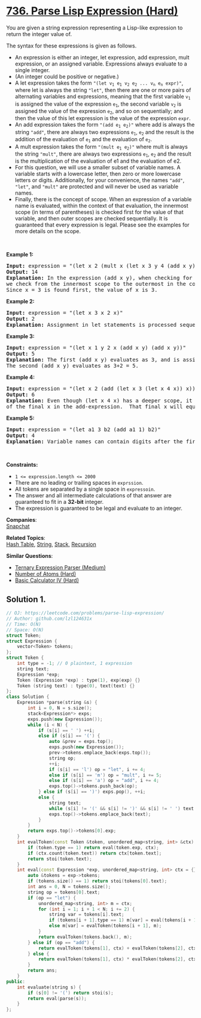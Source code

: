 # [736. Parse Lisp Expression (Hard)](https://leetcode.com/problems/parse-lisp-expression/)

<p>You are given a string expression representing a Lisp-like expression to return the integer value of.</p>

<p>The syntax for these expressions is given as follows.</p>

<ul>
	<li>An expression is either an integer, let expression, add expression, mult expression, or an assigned variable. Expressions always evaluate to a single integer.</li>
	<li>(An integer could be positive or negative.)</li>
	<li>A let expression takes the form <code>"(let v<sub>1</sub> e<sub>1</sub> v<sub>2</sub> e<sub>2</sub> ... v<sub>n</sub> e<sub>n</sub> expr)"</code>, where let is always the string <code>"let"</code>, then there are one or more pairs of alternating variables and expressions, meaning that the first variable <code>v<sub>1</sub></code> is assigned the value of the expression <code>e<sub>1</sub></code>, the second variable <code>v<sub>2</sub></code> is assigned the value of the expression <code>e<sub>2</sub></code>, and so on sequentially; and then the value of this let expression is the value of the expression <code>expr</code>.</li>
	<li>An add expression takes the form <code>"(add e<sub>1</sub> e<sub>2</sub>)"</code> where add is always the string <code>"add"</code>, there are always two expressions <code>e<sub>1</sub></code>, <code>e<sub>2</sub></code> and the result is the addition of the evaluation of <code>e<sub>1</sub></code> and the evaluation of <code>e<sub>2</sub></code>.</li>
	<li>A mult expression takes the form <code>"(mult e<sub>1</sub> e<sub>2</sub>)"</code> where mult is always the string <code>"mult"</code>, there are always two expressions <code>e<sub>1</sub></code>, <code>e<sub>2</sub></code> and the result is the multiplication of the evaluation of e1 and the evaluation of e2.</li>
	<li>For this question, we will use a smaller subset of variable names. A variable starts with a lowercase letter, then zero or more lowercase letters or digits. Additionally, for your convenience, the names <code>"add"</code>, <code>"let"</code>, and <code>"mult"</code> are protected and will never be used as variable names.</li>
	<li>Finally, there is the concept of scope. When an expression of a variable name is evaluated, within the context of that evaluation, the innermost scope (in terms of parentheses) is checked first for the value of that variable, and then outer scopes are checked sequentially. It is guaranteed that every expression is legal. Please see the examples for more details on the scope.</li>
</ul>

<p>&nbsp;</p>
<p><strong>Example 1:</strong></p>

<pre><strong>Input:</strong> expression = "(let x 2 (mult x (let x 3 y 4 (add x y))))"
<strong>Output:</strong> 14
<strong>Explanation:</strong> In the expression (add x y), when checking for the value of the variable x,
we check from the innermost scope to the outermost in the context of the variable we are trying to evaluate.
Since x = 3 is found first, the value of x is 3.
</pre>

<p><strong>Example 2:</strong></p>

<pre><strong>Input:</strong> expression = "(let x 3 x 2 x)"
<strong>Output:</strong> 2
<strong>Explanation:</strong> Assignment in let statements is processed sequentially.
</pre>

<p><strong>Example 3:</strong></p>

<pre><strong>Input:</strong> expression = "(let x 1 y 2 x (add x y) (add x y))"
<strong>Output:</strong> 5
<strong>Explanation:</strong> The first (add x y) evaluates as 3, and is assigned to x.
The second (add x y) evaluates as 3+2 = 5.
</pre>

<p><strong>Example 4:</strong></p>

<pre><strong>Input:</strong> expression = "(let x 2 (add (let x 3 (let x 4 x)) x))"
<strong>Output:</strong> 6
<strong>Explanation:</strong> Even though (let x 4 x) has a deeper scope, it is outside the context
of the final x in the add-expression.  That final x will equal 2.
</pre>

<p><strong>Example 5:</strong></p>

<pre><strong>Input:</strong> expression = "(let a1 3 b2 (add a1 1) b2)"
<strong>Output:</strong> 4
<strong>Explanation:</strong> Variable names can contain digits after the first character.
</pre>

<p>&nbsp;</p>
<p><strong>Constraints:</strong></p>

<ul>
	<li><code>1 &lt;= expression.length &lt;= 2000</code></li>
	<li>There are no leading or trailing spaces in <code>exprssion</code>.</li>
	<li>All tokens are separated by a single space in <code>expressoin</code>.</li>
	<li>The answer and all intermediate calculations of that answer are guaranteed to fit in a <strong>32-bit</strong> integer.</li>
	<li>The expression is guaranteed to be legal and evaluate to an integer.</li>
</ul>


**Companies**:  
[Snapchat](https://leetcode.com/company/snapchat)

**Related Topics**:  
[Hash Table](https://leetcode.com/tag/hash-table/), [String](https://leetcode.com/tag/string/), [Stack](https://leetcode.com/tag/stack/), [Recursion](https://leetcode.com/tag/recursion/)

**Similar Questions**:
* [Ternary Expression Parser (Medium)](https://leetcode.com/problems/ternary-expression-parser/)
* [Number of Atoms (Hard)](https://leetcode.com/problems/number-of-atoms/)
* [Basic Calculator IV (Hard)](https://leetcode.com/problems/basic-calculator-iv/)

## Solution 1.

```cpp
// OJ: https://leetcode.com/problems/parse-lisp-expression/
// Author: github.com/lzl124631x
// Time: O(N)
// Space: O(N)
struct Token;
struct Expression {
    vector<Token> tokens;
};
struct Token {
    int type = -1; // 0 plaintext, 1 expression
    string text;
    Expression *exp;
    Token (Expression *exp) : type(1), exp(exp) {}
    Token (string text) : type(0), text(text) {}
};
class Solution {
    Expression *parse(string &s) {
        int i = 0, N = s.size();
        stack<Expression*> exps;
        exps.push(new Expression());
        while (i < N) {
            if (s[i] == ' ') ++i;
            else if (s[i] == '(') {
                auto &prev = exps.top();
                exps.push(new Expression());
                prev->tokens.emplace_back(exps.top());
                string op;
                ++i;
                if (s[i] == 'l') op = "let", i += 4;
                else if (s[i] == 'm') op = "mult", i += 5;
                else if (s[i] == 'a') op = "add", i += 4;
                exps.top()->tokens.push_back(op);
            } else if (s[i] == ')') exps.pop(), ++i;
            else {
                string text;
                while (s[i] != '(' && s[i] != ')' && s[i] != ' ') text += s[i++];
                exps.top()->tokens.emplace_back(text);
            }
        }
        return exps.top()->tokens[0].exp; 
    }
    int evalToken(const Token &token, unordered_map<string, int> &ctx) {
        if (token.type == 1) return eval(token.exp, ctx);
        if (ctx.count(token.text)) return ctx[token.text];
        return stoi(token.text);
    }
    int eval(const Expression *exp, unordered_map<string, int> ctx = {}) {
        auto &tokens = exp->tokens;
        if (tokens.size() == 1) return stoi(tokens[0].text);
        int ans = 0, N = tokens.size();
        string op = tokens[0].text;
        if (op == "let") {
            unordered_map<string, int> m = ctx;
            for (int i = 1; i + 1 < N; i += 2) {
                string var = tokens[i].text;
                if (tokens[i + 1].type == 1) m[var] = eval(tokens[i + 1].exp, m);
                else m[var] = evalToken(tokens[i + 1], m);
            }
            return evalToken(tokens.back(), m);
        } else if (op == "add") {
            return evalToken(tokens[1], ctx) + evalToken(tokens[2], ctx);
        } else {
            return evalToken(tokens[1], ctx) * evalToken(tokens[2], ctx);
        }
        return ans;
    }
public:
    int evaluate(string s) {
        if (s[0] != '(') return stoi(s);
        return eval(parse(s));
    }
};
```